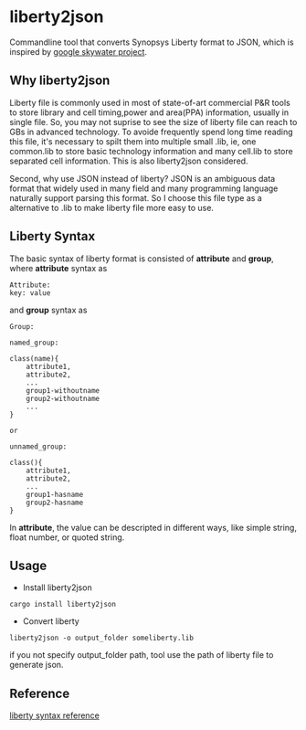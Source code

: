 # liberty2json
Commandline tool that converts Synopsys Liberty format to JSON, which is inspired by [google skywater project](https://github.com/google/skywater-pdk).


## Why liberty2json
Liberty file is commonly used in most of state-of-art commercial P&R tools to store library and cell timing,power and area(PPA) information, usually in single file. So, you may not suprise to see the size of liberty file can reach to GBs in advanced technology. To avoide frequently spend long time reading this file, it's necessary to spilt them into multiple small .lib, ie, one common.lib to store basic technology information and many cell.lib to store separated cell information. This is also liberty2json considered.

Second, why use JSON instead of liberty? JSON is an ambiguous data format that widely used in many field and many programming language naturally support parsing this format. So I choose this file type as a alternative to .lib to make liberty file more easy to use.


## Liberty Syntax
The basic syntax of liberty format is consisted of **attribute** and **group**, where **attribute** syntax as

```
Attribute:
key: value
```
and **group** syntax as

```
Group:

named_group:

class(name){
	attribute1,
	attribute2,
	...
	group1-withoutname
	group2-withoutname
	...
}

or 

unnamed_group:

class(){
	attribute1,
	attribute2,
	...
	group1-hasname
	group2-hasname
}
```

In **attribute**, the value can be descripted in different ways, like simple string, float number, or quoted string.



## Usage

* Install liberty2json
```shell
cargo install liberty2json
```

* Convert liberty
```shell
liberty2json -o output_folder someliberty.lib 
```
if you not specify output_folder path, tool use the path of liberty file to generate json.


## Reference

[liberty syntax reference](https://people.eecs.berkeley.edu/~alanmi/publications/other/liberty07_03.pdf)